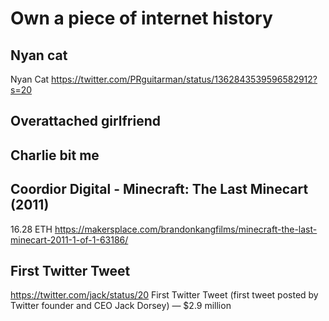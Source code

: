 # Own a piece of internet history

## Nyan cat
Nyan Cat
https://twitter.com/PRguitarman/status/1362843539596582912?s=20
## Overattached girlfriend

## Charlie bit me

## Coordior Digital - Minecraft: The Last Minecart (2011)
16.28 ETH
https://makersplace.com/brandonkangfilms/minecraft-the-last-minecart-2011-1-of-1-63186/

## First Twitter Tweet
https://twitter.com/jack/status/20
First Twitter Tweet (first tweet posted by Twitter founder and CEO Jack Dorsey) — $2.9 million